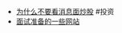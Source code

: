- [为什么不要看消息面炒股](https://x.com/alphatrader1018/status/1909567295699235050) #投资
- [面试准备的一些网站](https://jormungandr-blog.vercel.app/%E9%9D%A2%E8%AF%95%E5%87%86%E5%A4%87%E7%9A%84%E4%B8%80%E4%BA%9B%E7%BD%91%E7%AB%99)